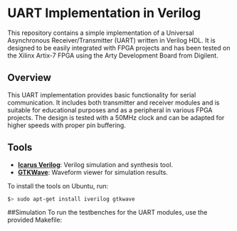 # UART Implementation in Verilog

This repository contains a simple implementation of a Universal Asynchronous Receiver/Transmitter (UART) written in Verilog HDL. It is designed to be easily integrated with FPGA projects and has been tested on the Xilinx Artix-7 FPGA using the Arty Development Board from Digilent.

## Overview

This UART implementation provides basic functionality for serial communication. It includes both transmitter and receiver modules and is suitable for educational purposes and as a peripheral in various FPGA projects. The design is tested with a 50MHz clock and can be adapted for higher speeds with proper pin buffering.

## Tools

- **[Icarus Verilog](http://iverilog.icarus.com/)**: Verilog simulation and synthesis tool.
- **[GTKWave](http://gtkwave.sourceforge.net/)**: Waveform viewer for simulation results.

To install the tools on Ubuntu, run:

```sh
$> sudo apt-get install iverilog gtkwave
```
##Simulation
To run the testbenches for the UART modules, use the provided Makefile:
